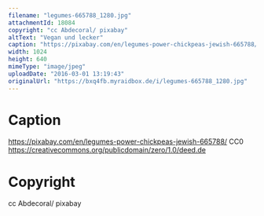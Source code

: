 ```yaml
---
filename: "legumes-665788_1280.jpg"
attachmentId: 18084
copyright: "cc Abdecoral/ pixabay"
altText: "Vegan und lecker"
caption: "https://pixabay.com/en/legumes-power-chickpeas-jewish-665788/\nCC0\nhttps://creativecommons.org/publicdomain/zero/1.0/deed.de"
width: 1024
height: 640
mimeType: "image/jpeg"
uploadDate: "2016-03-01 13:19:43"
originalUrl: "https://bxq4fb.myraidbox.de/i/legumes-665788_1280.jpg"
---
```


# Caption

https://pixabay.com/en/legumes-power-chickpeas-jewish-665788/
CC0
https://creativecommons.org/publicdomain/zero/1.0/deed.de

# Copyright

cc Abdecoral/ pixabay

